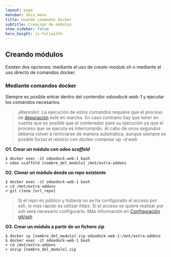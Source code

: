 ```yaml
---
layout: page
menubar: docs_menu
title: Usando comandos Docker
subtitle: Creación de módulos
show_sidebar: false
hero_height: is-fullwidth
---
```


## Creando módulos

Existen dos opciones: mediante el uso de _create-module.sh_ o mediante el uso directo de comandos docker.

### Mediante comandos docker

Siempre es posible entrar dentro del contendor _odoodock-web-1_ y ejecutar los comandos necesarios.

> ¡Atención!. La ejecución de estos comandos requiere que el proceso de [depuración](#cómo-depurar-módulos-con-vscode) esté en marcha. En caso contrario hay que tener en cuenta que es posible que el contenedor pare su ejecución ya que el proceso que se ejecuta es interrumpido. Al cabo de unos segundos debería volver a reiniciarse de manera automática, aunque siempre es posible forzar el reinicio con _docker compose up -d web_

**O1. Crear un módulo con _odoo scaffold_**

   ```
   $ docker exec -it odoodock-web-1 bash
   > odoo scaffold [nombre_del_modulo] /mnt/extra-addons
   ```
**O2. Clonar un módulo desde un repo existente**

   ```
   $ docker exec -it odoodock-web-1 bash
   > cd /mnt/extra-addons
   > git clone [url_repo]
   ```
> Si el repo es público y todavía no se ha configurado el acceso por _ssh_, lo más rápido es utilizar _https_. Si el acceso se quiere realizar por _ssh_ será necesario configurarlo. Más información en [Configuración git/ssh](#configuración-gitssh)

**O3. Crear un módulo a partir de un fichero zip**

   ```
   $ docker cp [nombre_del_modulo].zip odoodock-web-1:/mnt/extra-addons
   $ docker exec -it odoodock-web-1 bash
   > cd /mnt/extra-addons
   > unzip [nombre_del_modulo].zip
   ```
